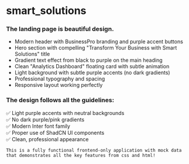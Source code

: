 # smart_solutions

### The landing page is  beautiful design.

- Modern header with BusinessPro branding and purple accent buttons
- Hero section with compelling "Transform Your Business with Smart Solutions" title
- Gradient text effect from black to purple on the main heading
- Clean "Analytics Dashboard" floating card with subtle animation
- Light background with subtle purple accents (no dark gradients)
- Professional typography and spacing
- Responsive layout working perfectly

### The design follows all the guidelines:

✅ Light purple accents with neutral backgrounds  
✅ No dark purple/pink gradients  
✅ Modern Inter font family  
✅ Proper use of ShadCN UI components  
✅ Clean, professional appearance  

`This is a fully functional frontend-only application with mock data that demonstrates all the key features from css and html!`
